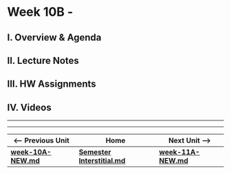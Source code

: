 # Week 10B - 

## I. Overview & Agenda

## II. Lecture Notes

## III. HW Assignments

## IV. Videos

<hr><hr>

| <-- Previous Unit | Home | Next Unit -->
| --- | --- | --- 
| [**week-10A-NEW.md**](week-10A-NEW.md)    |  [**Semester Interstitial.md**](interstitial.md) | [**week-11A-NEW.md**](week-11A-NEW.md)
